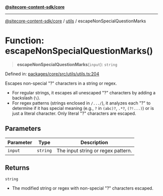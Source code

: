 [**@sitecore-content-sdk/core**](../../README.md)

***

[@sitecore-content-sdk/core](../../README.md) / [utils](../README.md) / escapeNonSpecialQuestionMarks

# Function: escapeNonSpecialQuestionMarks()

> **escapeNonSpecialQuestionMarks**(`input`): `string`

Defined in: [packages/core/src/utils/utils.ts:204](https://github.com/Sitecore/xmc-jss-dev/blob/7a47a67fd74bc6693c5676ead90b40a2c3227877/packages/core/src/utils/utils.ts#L204)

Escapes non-special "?" characters in a string or regex.
- For regular strings, it escapes all unescaped "?" characters by adding a backslash (`\`).
- For regex patterns (strings enclosed in `/.../`), it analyzes each "?" to determine if it has special meaning
  (e.g., `?` in `(abc)?`, `.*?`, `(?!...)`) or is just a literal character. Only literal "?" characters are escaped.

## Parameters

| Parameter | Type | Description |
| ------ | ------ | ------ |
| `input` | `string` | The input string or regex pattern. |

## Returns

`string`

- The modified string or regex with non-special "?" characters escaped.
